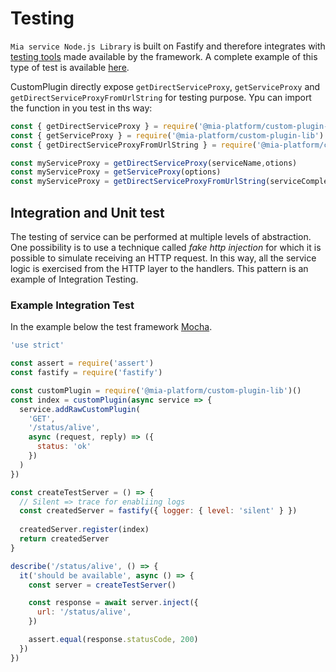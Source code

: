 # Testing
`Mia service Node.js Library` is built on Fastify and therefore integrates with [testing tools](https://www.fastify.io/docs/latest/Testing/)
made available by the framework. A complete example of this type of test is available [here](../examples/advanced/tests/).

CustomPlugin directly expose `getDirectServiceProxy`, `getServiceProxy` and `getDirectServiceProxyFromUrlString` for testing purpose.
Ypu can import the function in you test in ths way:
``` javascript
const { getDirectServiceProxy } = require('@mia-platform/custom-plugin-lib') 
const { getServiceProxy } = require('@mia-platform/custom-plugin-lib') 
const { getDirectServiceProxyFromUrlString } = require('@mia-platform/custom-plugin-lib') 

const myServiceProxy = getDirectServiceProxy(serviceName,otions)
const myServiceProxy = getServiceProxy(options)
const myServiceProxy = getDirectServiceProxyFromUrlString(serviceCompleteUrl,otions)
 ```
## Integration and Unit test

The testing of service can be performed at multiple levels of abstraction. One possibility is to use a technique called _fake http injection_ for which it is possible to simulate
receiving an HTTP request. In this way, all the service logic is exercised from the HTTP layer to the handlers. This pattern is an example of Integration Testing.

### Example Integration Test

In the example below the test framework [Mocha](https://mochajs.org/).

```js
'use strict'

const assert = require('assert')
const fastify = require('fastify')

const customPlugin = require('@mia-platform/custom-plugin-lib')()
const index = customPlugin(async service => {
  service.addRawCustomPlugin(
    'GET',
    '/status/alive',
    async (request, reply) => ({
      status: 'ok'
    })
  )
})

const createTestServer = () => {
  // Silent => trace for enabliing logs
  const createdServer = fastify({ logger: { level: 'silent' } })
  
  createdServer.register(index)
  return createdServer
}

describe('/status/alive', () => {
  it('should be available', async () => {
    const server = createTestServer()

    const response = await server.inject({
      url: '/status/alive',
    })

    assert.equal(response.statusCode, 200)
  })
})
```
